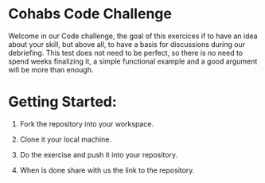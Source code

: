 # Cohabs Code Challenge

Welcome in our Code challenge, the goal of this exercices if to have an idea about your skill, but above all, to have a basis for discussions during our debriefing. This test does not need to be perfect, so there is no need to spend weeks finalizing it, a simple functional example and a good argument will be more than enough.

# Getting Started:

1) Fork the repository into your workspace.

2) Clone it your local machine.

3) Do the exercise and push it into your repository.

4) When is done share with us the link to the repository.


